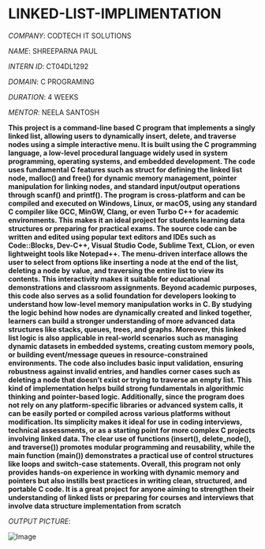 # LINKED-LIST-IMPLIMENTATION

*COMPANY*: CODTECH IT SOLUTIONS

*NAME*: SHREEPARNA PAUL

*INTERN ID*: CT04DL1292

*DOMAIN*: C PROGRAMING

*DURATION*: 4 WEEKS

*MENTOR*: NEELA SANTOSH

**This project is a command-line based C program that implements a singly linked list, allowing users to dynamically insert, delete, and traverse nodes using a simple interactive menu. It is built using the C programming language, a low-level procedural language widely used in system programming, operating systems, and embedded development. The code uses fundamental C features such as struct for defining the linked list node, malloc() and free() for dynamic memory management, pointer manipulation for linking nodes, and standard input/output operations through scanf() and printf(). The program is cross-platform and can be compiled and executed on Windows, Linux, or macOS, using any standard C compiler like GCC, MinGW, Clang, or even Turbo C++ for academic environments. This makes it an ideal project for students learning data structures or preparing for practical exams. The source code can be written and edited using popular text editors and IDEs such as Code::Blocks, Dev-C++, Visual Studio Code, Sublime Text, CLion, or even lightweight tools like Notepad++. The menu-driven interface allows the user to select from options like inserting a node at the end of the list, deleting a node by value, and traversing the entire list to view its contents. This interactivity makes it suitable for educational demonstrations and classroom assignments. Beyond academic purposes, this code also serves as a solid foundation for developers looking to understand how low-level memory manipulation works in C. By studying the logic behind how nodes are dynamically created and linked together, learners can build a stronger understanding of more advanced data structures like stacks, queues, trees, and graphs. Moreover, this linked list logic is also applicable in real-world scenarios such as managing dynamic datasets in embedded systems, creating custom memory pools, or building event/message queues in resource-constrained environments. The code also includes basic input validation, ensuring robustness against invalid entries, and handles corner cases such as deleting a node that doesn’t exist or trying to traverse an empty list. This kind of implementation helps build strong fundamentals in algorithmic thinking and pointer-based logic. Additionally, since the program does not rely on any platform-specific libraries or advanced system calls, it can be easily ported or compiled across various platforms without modification. Its simplicity makes it ideal for use in coding interviews, technical assessments, or as a starting point for more complex C projects involving linked data. The clear use of functions (insert(), delete_node(), and traverse()) promotes modular programming and reusability, while the main function (main()) demonstrates a practical use of control structures like loops and switch-case statements. Overall, this program not only provides hands-on experience in working with dynamic memory and pointers but also instills best practices in writing clean, structured, and portable C code. It is a great project for anyone aiming to strengthen their understanding of linked lists or preparing for courses and interviews that involve data structure implementation from scratch**

*OUTPUT PICTURE*:

![Image](https://github.com/user-attachments/assets/b00eca17-a075-44ee-9cc1-906b8f826e93)
